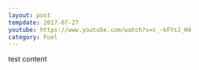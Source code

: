 ```yaml
---
layout: post
tempdate: 2017-07-27
youtube: https://www.youtube.com/watch?v=c_-kFYsJ_H4
category: Fuel
---
```

test content